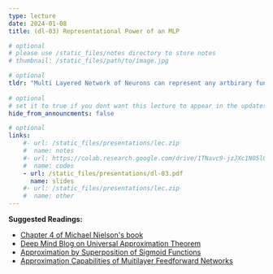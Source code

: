 ```yaml
---
type: lecture
date: 2024-01-08
title: (dl-03) Representational Power of an MLP

# optional
# please use /static_files/notes directory to store notes
# thumbnail: /static_files/path/to/image.jpg

# optional
tldr: "Multi Layered Network of Neurons can represent any artbirary function!"
  
# optional
# set it to true if you dont want this lecture to appear in the updates section
hide_from_announcments: false

# optional
links: 
    #- url: /static_files/presentations/lec.zip
    #  name: notes
    #- url: https://colab.research.google.com/drive/1TNavc9-jzJXc1N05l06KYfgaSmu7zqxN?usp=sharing
    #  name: codes
    - url: /static_files/presentations/dl-03.pdf
      name: slides
    #- url: /static_files/presentations/lec.zip
    #  name: other
---
```


**Suggested Readings:**

- [Chapter 4 of Michael Nielson's book](http://neuralnetworksanddeeplearning.com/chap4.html)
- [Deep Mind Blog on Universal Approximation Theorem](https://www.deep-mind.org/2023/03/26/the-universal-approximation-theorem/#Universal_Approximation_Theorem)
- [Approximation by Superposition of Sigmoid Functions](https://web.njit.edu/~usman/courses/cs675_fall18/10.1.1.441.7873.pdf)
- [Approximation Capabilities of Muitilayer
Feedforward Networks](https://web.njit.edu/~usman/courses/cs677_spring21/hornik-nn-1991.pdf)

